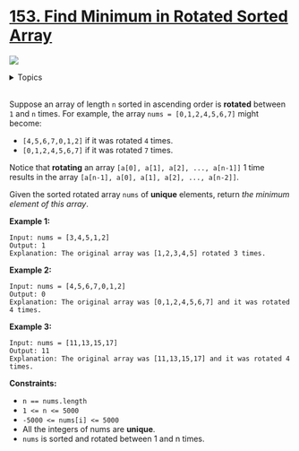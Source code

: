 # [153. Find Minimum in Rotated Sorted Array](https://leetcode-cn.com/problems/find-minimum-in-rotated-sorted-array/)

![](https://img.shields.io/badge/Difficulty-Medium-F8AF40.svg)

<details>
<summary>Topics</summary>

* [`Array`](https://leetcode-cn.com/tag/array/)
* [`Binary Search`](https://leetcode-cn.com/tag/binary-search/)

</details>
<br />

Suppose an array of length `n` sorted in ascending order is **rotated** between `1` and `n` times. For example, the array `nums = [0,1,2,4,5,6,7]` might become:

 + `[4,5,6,7,0,1,2]` if it was rotated `4` times.
 + `[0,1,2,4,5,6,7]` if it was rotated `7` times.

Notice that **rotating** an array `[a[0], a[1], a[2], ..., a[n-1]]` 1 time results in the array `[a[n-1], a[0], a[1], a[2], ..., a[n-2]]`.

Given the sorted rotated array `nums` of **unique** elements, return *the minimum element of this array*.

**Example 1:**

```
Input: nums = [3,4,5,1,2]
Output: 1
Explanation: The original array was [1,2,3,4,5] rotated 3 times.
```

**Example 2:**

```
Input: nums = [4,5,6,7,0,1,2]
Output: 0
Explanation: The original array was [0,1,2,4,5,6,7] and it was rotated 4 times.
```

**Example 3:**

```
Input: nums = [11,13,15,17]
Output: 11
Explanation: The original array was [11,13,15,17] and it was rotated 4 times. 
```

**Constraints:**

 + `n == nums.length`
 + `1 <= n <= 5000`
 + `-5000 <= nums[i] <= 5000`
 + All the integers of nums are **unique**.
 + `nums` is sorted and rotated between 1 and n times.

